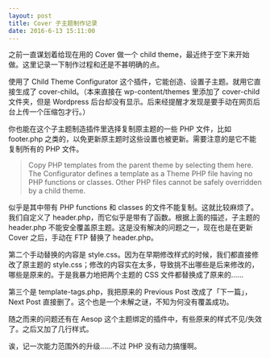 ```yaml
---
layout: post
title: Cover 子主题制作记录
date: 2016-6-13 15:11:00
---
```


之前一直谋划着给现在用的 Cover 做一个 child theme，最近终于空下来开始做。这里记录一下制作过程和还是不甚明确的点。

使用了 Child Theme Configurator 这个插件，它能创造、设置子主题。就用它直接生成了 cover-child。（本来直接在 wp-content/themes 里添加了 cover-child 文件夹，但是 Wordpress 后台却没有显示。后来经提醒才发现是要手动在网页后台上传一个压缩包才行。）

你也能在这个子主题制造插件里选择复制原主题的一些 PHP 文件，比如 footer.php 之类的，以免更新原主题时这些设置也被更新。需要注意的是它不能复制所有的 PHP 文件。

> Copy PHP templates from the parent theme by selecting them here. The Configurator defines a template as a Theme PHP file having no PHP functions or classes. Other PHP files cannot be safely overridden by a child theme.

似乎是其中带有 PHP functions 和 classes 的文件不能复制。这就比较麻烦了。我们自定义了 header.php，而它似乎是带有了函数。根据上面的描述，子主题的 header.php 不能安全覆盖原主题。这是没有解决的问题之一，现在也是在更新 Cover 之后，手动在 FTP 替换了 header.php。

第二个手动替换的内容是 style.css。因为在早期修改样式的时候，我们都直接修改了原主题的 style.css；修改的内容实在太多，导致挑不出哪些是后来修改的，哪些是原来的。于是我暴力地把两个主题的 CSS 文件都替换成了原来的……

第三个是 template-tags.php，我把原来的 Previous Post 改成了「下一篇」，Next Post 直接删了。这个也是一个未解之谜，不知为何没有覆盖成功。

随之而来的问题还有在 Aesop 这个主题绑定的插件中，有些原来的样式不见/失效了。之后又加了几行样式。

诶，记一次能力范围外的升级……不过 PHP 没有动力搞懂啊。 

